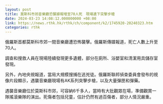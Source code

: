 ```yaml
---
layout: post
title: 莫斯科市郊音樂廳恐襲據報增至70人死　現場遺下突擊步槍
date: 2024-03-23 14:08:12.000000000 +08:00
link: https://news.rthk.hk/rthk/ch/component/k2/1745920-20240323.htm
categories: rthk
---
```


俄羅斯首都莫斯科市郊一間音樂廳遭恐怖襲擊。俄羅斯傳媒報道，死亡人數上升至70人。

調查和搜救人員在現場陸續發現更多遺體，部分在廁所、浴嬰室和清潔用具儲存室發現。

另外，內地央視報道，當局大規模搜捕在逃兇徒。俄羅斯聯邦偵查委員會發布的視像片段顯示，遇襲音樂廳現場有AK系列突擊步槍，以及大量彈匣和彈藥。

遇襲音樂廳位於莫斯科市郊，可容納6千多人，當時有大批觀眾在場，準備觀賞一隊搖滾樂隊的演出。死傷者包括兒童，估計仍然有過百傷者，部分人情況嚴重。
